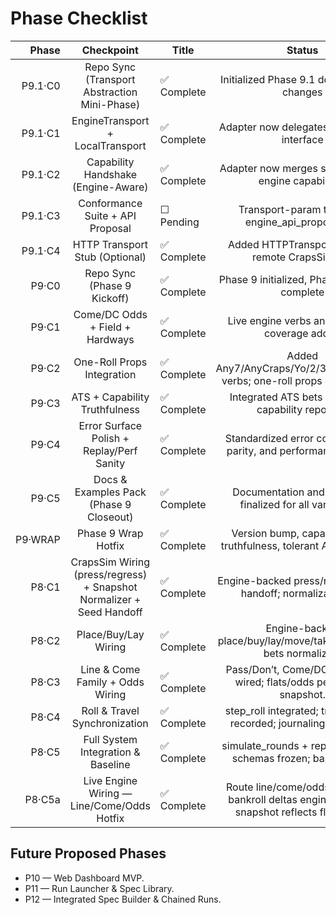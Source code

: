 # Phase Checklist

| Phase | Checkpoint | Title | Status | Summary |
|------:|:----------:|-------|:------:|---------|
| P9.1·C0 | Repo Sync (Transport Abstraction Mini-Phase) | ✅ Complete | Initialized Phase 9.1 docs; no code changes |
| P9.1·C1 | EngineTransport + LocalTransport | ✅ Complete | Adapter now delegates to transport interface |
| P9.1·C2 | Capability Handshake (Engine-Aware) | ✅ Complete | Adapter now merges static and live engine capabilities |
| P9.1·C3 | Conformance Suite + API Proposal | ☐ Pending | Transport-param tests and engine_api_proposal.md |
| P9.1·C4 | HTTP Transport Stub (Optional) | ✅ Complete | Added HTTPTransport class for remote CrapsSim API |
| P9·C0 | Repo Sync (Phase 9 Kickoff) | ✅ Complete | Phase 9 initialized, Phase 8 marked complete |
| P9·C1 | Come/DC Odds + Field + Hardways | ✅ Complete | Live engine verbs and snapshot coverage added |
| P9·C2 | One-Roll Props Integration | ✅ Complete | Added Any7/AnyCraps/Yo/2/3/12/C&E/Hop verbs; one-roll props & journaling. |
| P9·C3 | ATS + Capability Truthfulness | ✅ Complete | Integrated ATS bets and added capability reporting |
| P9·C4 | Error Surface Polish + Replay/Perf Sanity | ✅ Complete | Standardized error codes, replay parity, and performance metrics |
| P9·C5 | Docs & Examples Pack (Phase 9 Closeout) | ✅ Complete | Documentation and examples finalized for all vanilla bets |
| P9·WRAP | Phase 9 Wrap Hotfix | ✅ Complete | Version bump, capability flags truthfulness, tolerant ATS mapping |
| P8·C1 | CrapsSim Wiring (press/regress) + Snapshot Normalizer + Seed Handoff | ✅ Complete | Engine-backed press/regress; seed handoff; normalization v1. |
| P8·C2 | Place/Buy/Lay Wiring | ✅ Complete | Engine-backed place/buy/lay/move/take_down; box bets normalized. |
| P8·C3 | Line & Come Family + Odds Wiring | ✅ Complete | Pass/Don’t, Come/DC, and Odds wired; flats/odds per point in snapshot. |
| P8·C4 | Roll & Travel Synchronization | ✅ Complete | step_roll integrated; travel & PSO recorded; journaling extended. |
| P8·C5 | Full System Integration & Baseline | ✅ Complete | simulate_rounds + replay harness; schemas frozen; baseline tag. |
| P8·C5a | Live Engine Wiring — Line/Come/Odds Hotfix | ✅ Complete | Route line/come/odds to engine; bankroll deltas engine-derived; snapshot reflects flats/odds. |

## Future Proposed Phases
- P10 — Web Dashboard MVP.
- P11 — Run Launcher & Spec Library.
- P12 — Integrated Spec Builder & Chained Runs.
